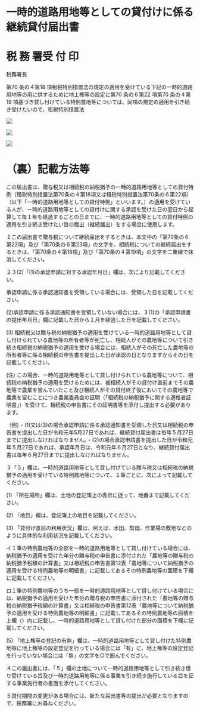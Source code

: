 # 一時的道路用地等としての貸付けに係る継続貸付届出書

# 税 務 署受 付 印

税務署長

第70 条の４第18 項租税特別措置法の規定の適用を受けている下記の一時的道路用地等の用に供するために地上権等の設定に第70 条の６第22 項第70 条の４第19 項基づき貸し付けている特例農地等については、同項の規定の適用を引き続き受けたいので、租税特別措置法

![](https://www.nta.go.jp/tmp/77698398-78ed-455d-be29-c3733e07ad06/images/5c173bc71cb08058333e9f17fc2500982bf8662163962765a4d9c3014aac94b2.jpg)

![](https://www.nta.go.jp/tmp/77698398-78ed-455d-be29-c3733e07ad06/images/4781a3f5b4abc4fa68262282123bf281637c25bd9fbf08e8684d356d3b93a2ec.jpg)

![](https://www.nta.go.jp/tmp/77698398-78ed-455d-be29-c3733e07ad06/images/cd06d06c8de1e043075a96524d5155f9f0331da8950a4a0be7631141c0130adf.jpg)

# （裏）記載方法等

この届出書は、贈与税又は相続税の納税猶予の一時的道路用地等としての貸付特例（租税特別措置法第70条の４第18項又は租税特別措置法第70条の６第22項）（以下「一時的道路用地等としての貸付特例」といいます。）の適用を受けている人が、一時的道路用地等としての貸付けに関する承認を受けた日の翌日から起算して毎１年を経過するごとの日までに、一時的道路用地等としての貸付特例の適用を引き続き受けたい旨の届出（継続届出）をする場合に使用します。

１この届出書で贈与税について継続届出をするときは、本文中の「第70条の６第22項」及び「第70条の６第23項」の文字を、相続税についての継続届出をするときは、「第70条の４第18項」及び「第70条の４第19項」の文字を二重線で抹消してください。

２３(2)「(1)の承認申請に対する承認年月日」欄は、次により記載してください。

承認申請に係る承認通知書を受領している場合には、受領した日を記載してください。

(2)承認申請に係る承認通知書を受領していない場合には、３(1)の「承認申請書の提出年月日」欄に記載した日から１月を経過した日を記載してください。

(3) 相続税又は贈与税の納税猶予の適用を受けている一時的道路用地等として貸し付けられている農地等の所有者等が死亡し、相続人がその農地等について引き続き相続税の納税猶予の適用を受ける場合には、相続人がその死亡した農地等の所有者等に係る相続税の申告書を提出した日が承認の日となりますからその日を記載してください。

(注) この場合、一時的道路用地等として貸し付けられている農地等について、相続税の納税猶予の適用を受けるためには、被相続人がその貸付け直前までその農地等で農業を営んでいたこと及び相続人がその貸付終了後においてその農地等で農業を営むことにつき農業委員会の証明（「相続税の納税猶予に関する適格者証明書」）を受けて、相続税の申告書にその証明書等を添付し提出する必要があります。

（例）・(1)又は(3)の場合承認申請に係る承認通知書を受領した日又は相続税の申告書を提出した日が令和元年5月27日であれば、継続貸付届出書は毎年５月27日までに提出しなければなりません。・(2)の場合承認申請書を提出した日が令和元年５月27日であれば、承認年月日は、令和元年６月27日となり、継続貸付届出書は毎年６月27日までに提出しなければなりません。

３「５」欄は、一時的道路用地等として貸し付けている贈与税又は相続税の納税猶予の適用を受けている特例農地等について、１筆ごとに、次によって記載してください。

(1) 「所在場所」欄は、土地の登記簿上の表示に従って、地番まで記載してください。

(2) 「地目」欄は、登記簿上の地目を記載してください。

(3) 「貸付け直前の利用状況」欄は、例えば、水田、梨畑、作業場の敷地などのように具体的な利用状況を記載してください。

イ１筆の特例農地等の全部を一時的道路用地等として貸し付けている場合には、納税猶予の適用を受けた年分の贈与税の申告書に添付された「農地等の贈与税の納税猶予税額の計算書」又は相続税の申告書第12表「農地等について納税猶予の適用を受ける特例農地等の明細書」に記載してあるその特例農地等の面積を下欄に記載してください。

ロ１筆の特例農地等のうち一部を一時的道路用地等として貸し付けている場合には、納税猶予の適用を受けた年分の贈与税の申告書に添付された「農地等の贈与税の納税猶予税額の計算書」又は相続税の申告書第12表「農地等について納税猶予の適用を受ける特例農地等の明細書」に記載してあるその特例農地等の面積を上欄（）内に記載し、一時的道路用地等として貸し付けた部分の面積を下欄に記載してください。

(5) 「地上権等の登記の有無」欄は、一時的道路用地等として貸し付けた特例農地等に地上権等の設定登記を行っている場合には「有」に、地上権等の設定登記を行っていない場合には「無」の文字を○で囲んでください。

４この届出書には、「５」欄の土地について一時的道路用地等として引き続き借り受けている旨及び一時的道路用地等に係る事業を引き続き施行している旨を証する事業施行者の書面を添付してください。

５貸付期間の変更がある場合には、新たな届出書等の提出が必要となりますので、税務署にお尋ねください。